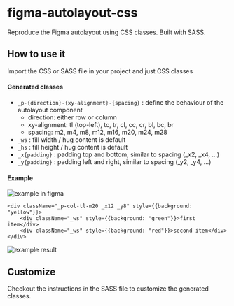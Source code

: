 # figma-autolayout-css

Reproduce the Figma autolayout using CSS classes. Built with SASS.

## How to use it

Import the CSS or SASS file in your project and just CSS classes

#### Generated classes

- `_p-{direction}-{xy-alignment}-{spacing}` : define the behaviour of the autolayout component
  - direction: either row or column
  - xy-alignment: tl (top-left), tc, tr, cl, cc, cr, bl, bc, br
  - spacing: m2, m4, m8, m12, m16, m20, m24, m28
- `_ws` : fill width / hug content is default
- `_hs` : fill height / hug content is default
- `_x{padding}` : padding top and bottom, similar to spacing (\_x2, \_x4, ...)
- `_y{padding}` : padding left and right, similar to spacing (\_y2, \_y4, ...)

#### Example

![example in figma](https://i.ibb.co/qmYKDj0/Clean-Shot-2022-01-26-at-23-13-01-2x.png "Figma autolayout")

    <div className="_p-col-tl-m20 _x12 _y8" style={{background: "yellow"}}>
        <div className="_ws" style={{background: "green"}}>first item</div>
        <div className="_ws" style={{background: "red"}}>second item</div>
    </div>

![example result](https://i.ibb.co/MZrDJfC/Clean-Shot-2022-01-26-at-23-09-01-2x.png "Result in browser")

## Customize

Checkout the instructions in the SASS file to customize the generated classes.
